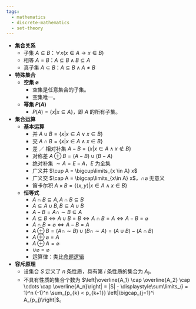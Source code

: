 ```yaml
---
tags:
  - mathematics
  - discrete-mathematics
  - set-theory
---
```

- **集合关系**
	- 子集 $A \subseteq B$：$\forall x(x \in A \to x \in B)$
	- 相等 $A = B$：$A \subseteq B \land B \subseteq A$
	- 真子集 $A \subset B$：$A \subseteq B \land A \neq B$
- **特殊集合**
	- **空集 $\varnothing$**
		- 空集是任意集合的子集。
		- 空集唯一。
	- **幂集 $P(A)$**
		- $P(A) = \{x | x \subseteq A\}$，即 $A$ 的所有子集。
- **集合运算**
	- **基本运算**
	    - 并 $A \cup B = \{x | x \in A \lor x \in B \}$
	    - 交 $A \cap B = \{x | x \in A \land x \in B \}$
	    - 差 ／ 相对补集 $A - B = \{x | x \in A \land x \notin B\}$
	    - 对称差 $A \oplus B = (A - B) \cup (B - A)$
	    - 绝对补集 $\sim A = E - A$，$E$ 为全集
	    - 广义并 $\cup A = \bigcup\limits_{x \in A} x$
	    - 广义交 $\cap A = \bigcap\limits_{x\in A} x$，$\cap \varnothing$ 无意义
	    - 笛卡尔积 $A \times B = \{ \langle x,y \rangle | x \in A \land x \in B \}$
	- **恒等式**
	    - $A \cap B \subseteq A, A \cap B \subseteq B$
	    - $A \subseteq A \cup B, B \subseteq A \cup B$
	    - $A - B = A \cap \sim B \subseteq A$
	    - $A \subseteq B \iff A \cup B = B \iff A \cap B = A \iff A - B = \varnothing$
	    - $A \cap B = \varnothing \iff A - B = A$
	    - $A \oplus B = (A \cap \sim B) \cup (B \cap \sim A) = (A \cup B) - (A \cap B)$
	    - $A \oplus \varnothing = A$
	    - $A \oplus A = \varnothing$
	    - $\cup \varnothing = \varnothing$
	    - 运算律：类比[命题逻辑](命题逻辑等值演算#^sts2pd)
- **容斥原理**
	- 设集合 $S$ 定义了 $n$ 条性质，具有第 $i$ 条性质的集合为 $A_i$。
	- 不具有性质的集合个数为 $\left|\overline{A_1} \cap \overline{A_2} \cap \cdots \cap \overline{A_n}\right| = |S| - \displaystyle\sum\limits_{i = 1}^n (-1)^n \sum_{p_{k} < p_{k+1}} \left|\bigcap_{j=1}^i A_{p_j}\right|$。
